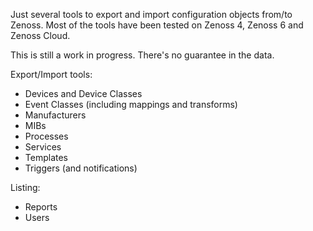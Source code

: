 Just several tools to export and import configuration objects from/to Zenoss. 
Most of the tools have been tested on Zenoss 4, Zenoss 6 and Zenoss Cloud. 

This is still a work in progress. There's no guarantee in the data. 

Export/Import tools: 
 - Devices and Device Classes
 - Event Classes (including mappings and transforms)
 - Manufacturers
 - MIBs
 - Processes
 - Services
 - Templates
 - Triggers (and notifications)

Listing: 
 - Reports
 - Users
